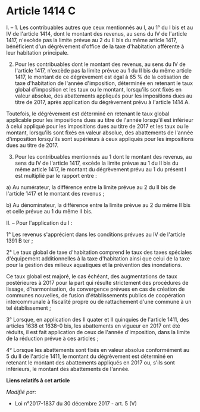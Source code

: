 # Article 1414 C

I. – 1. Les contribuables autres que ceux mentionnés au I, au 1° du I bis et au IV de l'article 1414, dont le montant des
revenus, au sens du IV de l'article 1417, n'excède pas la limite prévue au 2 du II bis du même article 1417, bénéficient d'un
dégrèvement d'office de la taxe d'habitation afférente à leur habitation principale.

2. Pour les contribuables dont le montant des revenus, au sens du IV de l'article 1417, n'excède pas la limite prévue au 1 du
II bis du même article 1417, le montant de ce dégrèvement est égal à 65 % de la cotisation de taxe d'habitation de l'année
d'imposition, déterminée en retenant le taux global d'imposition et les taux ou le montant, lorsqu'ils sont fixés en valeur
absolue, des abattements appliqués pour les impositions dues au titre de 2017, après application du dégrèvement prévu à
l'article 1414 A.

Toutefois, le dégrèvement est déterminé en retenant le taux global applicable pour les impositions dues au titre de l'année
lorsqu'il est inférieur à celui appliqué pour les impositions dues au titre de 2017 et les taux ou le montant, lorsqu'ils
sont fixés en valeur absolue, des abattements de l'année d'imposition lorsqu'ils sont supérieurs à ceux appliqués pour les
impositions dues au titre de 2017.

3. Pour les contribuables mentionnés au 1 dont le montant des revenus, au sens du IV de l'article 1417, excède la limite
prévue au 1 du II bis du même article 1417, le montant du dégrèvement prévu au 1 du présent I est multiplié par le rapport
entre :

a) Au numérateur, la différence entre la limite prévue au 2 du II bis de l'article 1417 et le montant des revenus ;

b) Au dénominateur, la différence entre la limite prévue au 2 du même II bis et celle prévue au 1 du même II bis.

II. – Pour l'application du I :

1° Les revenus s'apprécient dans les conditions prévues au IV de l'article 1391 B ter ;

2° Le taux global de taxe d'habitation comprend le taux des taxes spéciales d'équipement additionnelles à la taxe
d'habitation ainsi que celui de la taxe pour la gestion des milieux aquatiques et la prévention des inondations.

Ce taux global est majoré, le cas échéant, des augmentations de taux postérieures à 2017 pour la part qui résulte strictement
des procédures de lissage, d'harmonisation, de convergence prévues en cas de création de communes nouvelles, de fusion
d'établissements publics de coopération intercommunale à fiscalité propre ou de rattachement d'une commune à un tel
établissement ;

3° Lorsque, en application des II quater et II quinquies de l'article 1411, des articles 1638 et 1638-0 bis, les abattements
en vigueur en 2017 ont été réduits, il est fait application de ceux de l'année d'imposition, dans la limite de la réduction
prévue à ces articles ;

4° Lorsque les abattements sont fixés en valeur absolue conformément au 5 du II de l'article 1411, le montant du dégrèvement
est déterminé en retenant le montant des abattements appliqués en 2017 ou, s'ils sont inférieurs, le montant des abattements
de l'année.

**Liens relatifs à cet article**

_Modifié par_:

  - Loi n°2017-1837 du 30 décembre 2017 - art. 5 (V)
